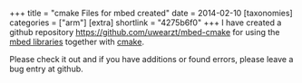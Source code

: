 +++
title = "cmake Files for mbed created"
date = 2014-02-10
[taxonomies]
categories = ["arm"]
[extra]
shortlink = "4275b6f0"
+++
I have created a github repository <https://github.com/uwearzt/mbed-cmake> for using
the [mbed libraries](http://www.mbed.org) together with [cmake](http://www.cmake.org).

Please check it out and if you have additions or found errors, please leave a bug entry at github.

